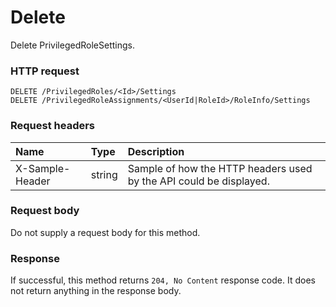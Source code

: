 # Delete

Delete PrivilegedRoleSettings.
### HTTP request
```http
DELETE /PrivilegedRoles/<Id>/Settings
DELETE /PrivilegedRoleAssignments/<UserId|RoleId>/RoleInfo/Settings

```
### Request headers
| Name       | Type | Description|
|:---------------|:--------|:----------|
| X-Sample-Header  | string  | Sample of how the HTTP headers used by the API could be displayed.|

### Request body
Do not supply a request body for this method.


### Response
If successful, this method returns `204, No Content` response code. It does not return anything in the response body.


<!-- uuid: 8acc48e8-a920-4217-a8fe-6abe86d9d323
2015-10-09 18:21:34 UTC -->